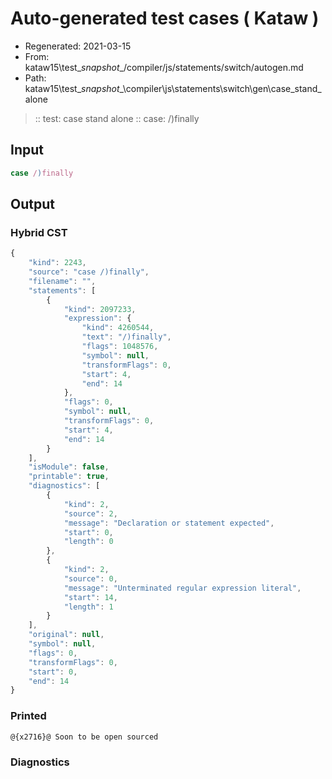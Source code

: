# Auto-generated test cases ( Kataw )
- Regenerated: 2021-03-15
- From: kataw15\test\__snapshot__/compiler/js/statements/switch/autogen.md
- Path: kataw15\test\__snapshot__\compiler\js\statements\switch\gen\case_stand_alone
> :: test: case stand alone
> :: case: /)finally
## Input

`````js
case /)finally
`````

## Output

### Hybrid CST

```javascript
{
    "kind": 2243,
    "source": "case /)finally",
    "filename": "",
    "statements": [
        {
            "kind": 2097233,
            "expression": {
                "kind": 4260544,
                "text": "/)finally",
                "flags": 1048576,
                "symbol": null,
                "transformFlags": 0,
                "start": 4,
                "end": 14
            },
            "flags": 0,
            "symbol": null,
            "transformFlags": 0,
            "start": 4,
            "end": 14
        }
    ],
    "isModule": false,
    "printable": true,
    "diagnostics": [
        {
            "kind": 2,
            "source": 2,
            "message": "Declaration or statement expected",
            "start": 0,
            "length": 0
        },
        {
            "kind": 2,
            "source": 0,
            "message": "Unterminated regular expression literal",
            "start": 14,
            "length": 1
        }
    ],
    "original": null,
    "symbol": null,
    "flags": 0,
    "transformFlags": 0,
    "start": 0,
    "end": 14
}
```

### Printed

```javascript
@{x2716}@ Soon to be open sourced
```

### Diagnostics

```javascript

```

